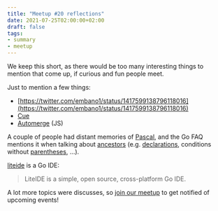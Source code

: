 ```yaml
---
title: "Meetup #20 reflections"
date: 2021-07-25T02:00:00+02:00
draft: false
tags:
- summary
- meetup
---
```


We keep this short, as there would be too many interesting things to mention that come up, if curious and fun people meet.

Just to mention a few things:

* [https://twitter.com/embano1/status/1417599138796118016](https://twitter.com/embano1/status/1417599138796118016)
* [Cue](https://cuelang.org/)
* [Automerge](https://github.com/automerge/automerge) (JS)

A couple of people had distant memories of
[Pascal](https://en.wikipedia.org/wiki/Turbo_Pascal), and the Go FAQ mentions
it when talking about [ancestors](https://golang.org/doc/faq#ancestors) (e.g.
[declarations](https://wiki.freepascal.org/Variable#declaration), conditions
without [parentheses](https://wiki.freepascal.org/IF), ...).

[liteide](https://github.com/visualfc/liteide) is a Go IDE:

> LiteIDE is a simple, open source, cross-platform Go IDE.

A lot more topics were discusses, so [join our
meetup](https://www.meetup.com/Leipzig-Golang) to get notified of upcoming
events!

